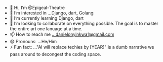 - 👋 Hi, I’m @Epigeal-Theatre
- 👀 I’m interested in ...Django, dart, Golang
- 🌱 I’m currently learning Django, dart
- 💞️ I’m looking to collaborate on everything possible. The goal is to master the entire art one lanuage at a time.
- 📫 How to reach me ...danielonyinkwa1@gmail.com
- 😄 Pronouns: ...He/Him
- ⚡ Fun fact: ..."AI will replace techies by [YEAR]" is a dumb narrative we pass around to decongest the coding space.

<!---
Epigeal-Theatre/Epigeal-Theatre is a ✨ special ✨ repository because its `README.md` (this file) appears on your GitHub profile.
You can click the Preview link to take a look at your changes.
--->
